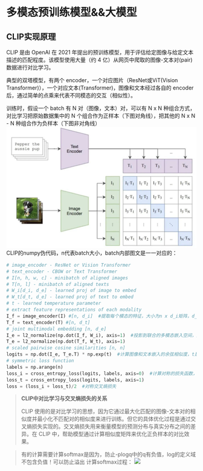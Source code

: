 # 多模态预训练模型&&大模型
## CLIP实现原理
CLIP 是由 OpenAI 在 2021 年提出的预训练模型，用于评估给定图像与给定文本描述的匹配程度。该模型使用大量（约 4 亿）从网页中爬取的图像-文本对(pair)数据进行对比学习。

典型的双塔模型，有两个 encoder，一个对应图片（ResNet或ViT(Vision Transformer)），一个对应文本(Transformer)，图像和文本经过各自的 encoder 后，通过简单的点乘来代表不同模态的交互（相似性）。

训练时，假设一个 batch 有 N 对（图像，文本）对，可以有 N x N 种组合方式，对比学习把原始数据集中的 N 个组合作为正样本（下图对角线），把其他的 N x N - N 种组合作为负样本（下图非对角线）
![](./img/clip.png)
CLIP的numpy伪代码，n代表batch大小，batch内部图文是一一对应的：
```python
# image_encoder - ResNet or Vision Transformer
# text_encoder - CBOW or Text Transformer
# I[n, h, w, c] - minibatch of aligned images
# T[n, l] - minibatch of aligned texts
# W_i[d_i, d_e] - learned proj of image to embed
# W_t[d_t, d_e] - learned proj of text to embed
# t - learned temperature parameter
# extract feature representations of each modality
I_f = image_encoder(I) #[n, d_i]  #提取每个模态的特征，大小为n x d_i矩阵，d_i是图像特征的维度
T_f = text_encoder(T) #[n, d_t]
# joint multimodal embedding [n, d_e]  
I_e = l2_normalize(np.dot(I_f, W_i), axis=1)  #投影到联合的多模态嵌入空间，通过线性变换W_i，投影到联合嵌入空间，并通过L2归一化使范数为1（计算cosine时分母为一。投影完大小为 n x d_e）
T_e = l2_normalize(np.dot(T_f, W_t), axis=1)
# scaled pairwise cosine similarities [n, n]
logits = np.dot(I_e, T_e.T) * np.exp(t)  #计算图像和文本嵌入的余弦相似度，t是温度系数
# symmetric loss function
labels = np.arange(n)
loss_i = cross_entropy_loss(logits, labels, axis=0)  #计算对称的损失函数，labels（0,1...n）即正确标签，axis=0即图像是按行匹配每一个文本的相似度
loss_t = cross_entropy_loss(logits, labels, axis=1)
loss = (loss_i + loss_t)/2  #对称交叉熵损失
```

>  **CLIP中对比学习与交叉熵损失的关系**
> 
>  CLIP 使用的是对比学习的思想，因为它通过最大化匹配的图像-文本对的相似度并最小化不匹配对的相似度来进行训练。但它的具体优化过程是通过交叉熵损失实现的。交叉熵损失用来衡量模型的预测分布与真实分布之间的差异。在 CLIP 中，帮助模型通过计算相似度矩阵来优化正负样本的对比效果。

>  有的计算需要计算softmax是因为，防止-plogq中的q有负值，log的定义域不包含负值！可以防止溢出
>   计算softmax过程：
>   ![](./img/交叉熵损失-softmax.png)
